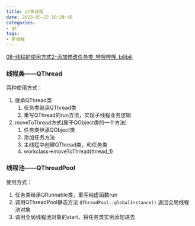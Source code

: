 ```yaml
---
title: qt多线程
date: 2023-05-23 10:29:48
categories:
- qt
tags:
- 多线程
---
```


[08-线程的使用方式2-添加修改任务类_哔哩哔哩_bilibili](https://www.bilibili.com/video/BV1iN411f7dY?p=8&vd_source=0a2bd2d5e3c437b3fd7699cd52ebe78d)


### 线程类——QThread

两种使用方式：

1. 继承QThread类
	1. 任务类继承QThread类
	2. 重写QThread的run方法，实现子线程业务逻辑
2. moveToThread方式(属于QObject类的一个方法)
	1. 任务类继承QObject类
	2. 添加任务方法
	3. 主线程中创建QThread类，和任务类
	4. workclass->moveToThread(thread_1)


### 线程池——QThreadPool


使用方式：

1. 任务类继承QRunnable类，重写纯虚函数run
1. 调用QThreadPool静态方法 `QThreadPool::globalInstance()` 返回全局线程池对象
2. 调用全局线程池对象的start，将任务类实例添加进去


